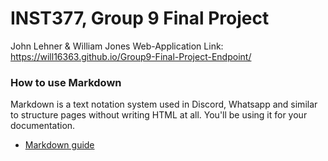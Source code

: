 # INST377, Group 9 Final Project
John Lehner & William Jones
Web-Application Link: https://will16363.github.io/Group9-Final-Project-Endpoint/

### How to use Markdown
Markdown is a text notation system used in Discord, Whatsapp and similar to structure pages without writing HTML at all. You'll be using it for your documentation.
* [Markdown guide](https://www.markdownguide.org/cheat-sheet/)
